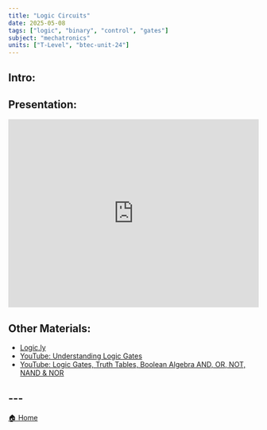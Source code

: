 ```yaml
---
title: "Logic Circuits"
date: 2025-05-08
tags: ["logic", "binary", "control", "gates"]
subject: "mechatronics"
units: ["T-Level", "btec-unit-24"]
---
```


## Intro:

## Presentation:

<div style="position: relative; width: 100%; height: 0; padding-top: 75%;">
    <iframe src="https://EngineeringShare.github.io/engineering-hub/presentations/Logic Circuits.pdf" 
        style="position: absolute; top: 0; left: 0; width: 100%; height: 100%; border: none;">
    </iframe>
</div>

## Other Materials:
* [Logic.ly](https://logic.ly/)
* [YouTube: Understanding Logic Gates](https://youtu.be/INEtYZqtjTo?si=YGTjWtjr73fYkKuJ)
* [YouTube: Logic Gates, Truth Tables, Boolean Algebra AND, OR, NOT, NAND & NOR](https://youtu.be/JQBRzsPhw2w?si=5e_RZiEU4rb4t-jc)

## ---

<a href="https://engineeringshare.github.io/engineering-hub">🏠 Home</a>
